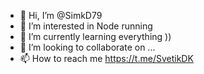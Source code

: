 - 👋 Hi, I’m @SimkD79
- 👀 I’m interested in Node running
- 🌱 I’m currently learning everything ))
- 💞️ I’m looking to collaborate on ...
- 📫 How to reach me https://t.me/SvetikDK

<!---
SimkD79/SimkD79 is a ✨ special ✨ repository because its `README.md` (this file) appears on your GitHub profile.
You can click the Preview link to take a look at your changes.
--->
